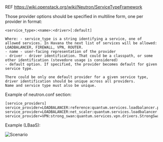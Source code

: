 REF https://wiki.openstack.org/wiki/Neutron/ServiceTypeFramework

Those provider options should be specified in multiline form, one per provider in format:

```
<service_type>:<name>:<driver>[:default]

Where: - service_type is a string identifying a service, one of allowed services. In Havana the next list of services will be allowed: LOADBALANCER, FIREWALL, VPN, ROUTER.
- name - user-facing representation of the provider
- driver - driver identification. That could be a classpath, or some other identification (stevedore usage is considered)
- default option. If specified, the provider becomes default for given service type.

There could be only one default provider for a given service type, driver identification should be unique across all providers.
Name and service type must also be unique. 
```

Example of neutron.conf section:

```
[service_providers] 
service_provider=LOADBALANCER:reference:quantum.services.loadbalancer.plugin_drivers.haproxy.HaproxyOnHost:default
service_provider=LOADBALANCER:net_scaler:quantum.services.loadbalancer.plugin_drivers.netscaler.NetScDriver
service_provider=VPN:strong_swan:quantum.services.vpn.drivers.StrongSwan
```

Example (LBaaS):

![Scenario](https://wiki.openstack.org/w/images/7/77/Call_dispatching_workflow.png)
